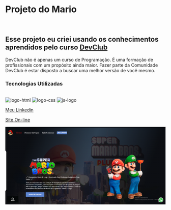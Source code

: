 <h1>Projeto do Mario</h1>
<br>
<h2>Esse projeto eu criei usando os conhecimentos aprendidos pelo curso <a href="https://rodolfomori.com.br/devclub/">DevClub</a></h2>
<p>DevClub não é apenas um curso de Programação. É uma formação de profissionais com um propósito ainda maior. Fazer parte da Comunidade DevClub é estar disposto a buscar uma melhor versão de você mesmo.</p>

<h3>Tecnologias Utilizadas</h3>
<br>
<img src="https://img.shields.io/badge/HTML-239120?style=for-the-badge&logo=html5&logoColor=white" alt="logo-html"/>
<img src="https://img.shields.io/badge/CSS3-1572B6?style=for-the-badge&logo=css3&logoColor=white" alt="logo-css"/>
<img src="https://img.shields.io/badge/JavaScript-F7DF1E?style=for-the-badge&logo=javascript&logoColor=black" alt="js-logo"/>

<a href='https://www.linkedin.com/in/guilherme-link-corbellini-49686b264/'>Meu Linkedin</a>

<a href='https://servicosmariobrothers.netlify.app/'>Site On-line</a>


<img src="https://github.com/GuilhermeLC23/1000-em-7d/blob/main/img-site-mario.png?raw=true" alt="projeto">
